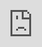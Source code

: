 ```yaml
---
title: SIM Swapping and 2FA
post_status: publish
featured_image: /_images/SIMSwapping2FA.jpeg
---
```


<iframe src="https://player.vimeo.com/video/844639300?badge=0&amp;autopause=0&amp;player_id=0&amp;app_id=58479" frameborder="0" allow="autoplay; fullscreen; picture-in-picture" allowfullscreen style="position:absolute;top:0;left:0;width:100%;height:100%;" title="052 SIM Swapping"></iframe>

<div style="margin-bottom:30px;"></div>

## Additional Information
* [Aegis Authenticator](https://getaegis.app/)
* [Google Authenticator](https://safety.google/authentication/) - App is availabe in the Google PlayStore and App Store

## Transcript

Another big, big danger, especially in the US and I also think in many African countries, is SIM swapping. A SIM swapping attack is when someone is hijacking your SIM and telephone number. They can then use your phone number to log into all connected accounts where you activated two factor authentication with text SMS. So SIM swapping is an attack to get into your primary email account. If the attackers can access the primary email account that is associated with wo factor authentication to your phone number, they can find all the Bitcoin exchange accounts you are using with 2FA and wipe them out. The attack is often started by calling customer services at your telecom provider. They say something along the lines of "I'm the owner of the phone number, I lost my phone. Please transfer my number to my new SIM." The customer services person will ask for a piece of personal information to verify your identity. The attackers will then try a lot of tricks. They batch the support person to get small bits of information from them, hang up and call someone else, and use that snippet on information to build to the next level. They then get more information and keep building until they have enough information to persuade the last person that they are the account owner and get the SIM transferred. They then will go after all crypto exchanges where you might have set up an account with your email address and phone number. When they know your email, they will try to change your account password with the forgot password functionality. Good sites will not tell them if the account exists, but the attackers will try to do a password reset or try to get a text message verification. 

Don't use SMS or text messages two factor authentication. Use authenticators like the Google Authenticator or the Aegis Authenticator because then it's not connected to your phone number. The idea behind two factor authentication is to confirm on a second device that you really want to enter and it's really you who wants to get into an account.
